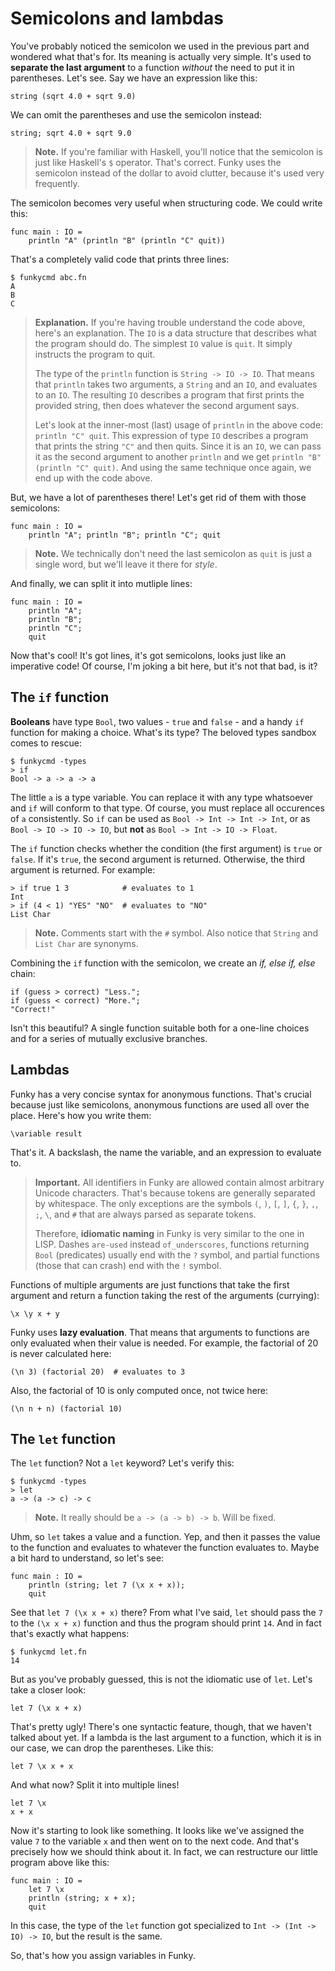 # Semicolons and lambdas

You've probably noticed the semicolon we used in the previous part and wondered what that's for. Its meaning is actually very simple. It's used to **separate the last argument** to a function _without_ the need to put it in parentheses. Let's see. Say we have an expression like this:

```funky
string (sqrt 4.0 + sqrt 9.0)
```

We can omit the parentheses and use the semicolon instead:

```funky
string; sqrt 4.0 + sqrt 9.0
```

> **Note.** If you're familiar with Haskell, you'll notice that the semicolon is just like Haskell's `$` operator. That's correct. Funky uses the semicolon instead of the dollar to avoid clutter, because it's used very frequently.

The semicolon becomes very useful when structuring code. We could write this:

```funky
func main : IO =
    println "A" (println "B" (println "C" quit))
```

That's a completely valid code that prints three lines:

```
$ funkycmd abc.fn
A
B
C
```

> **Explanation.** If you're having trouble understand the code above, here's an explanation. The `IO` is a data structure that describes what the program should do. The simplest `IO` value is `quit`. It simply instructs the program to quit.
>
> The type of the `println` function is `String -> IO -> IO`. That means that `println` takes two arguments, a `String` and an `IO`, and evaluates to an `IO`. The resulting `IO` describes a program that first prints the provided string, then does whatever the second argument says.
>
> Let's look at the inner-most (last) usage of `println` in the above code: `println "C" quit`. This expression of type `IO` describes a program that prints the string `"C"` and then quits. Since it is an `IO`, we can pass it as the second argument to another `println` and we get `println "B" (println "C" quit)`. And using the same technique once again, we end up with the code above.

But, we have a lot of parentheses there! Let's get rid of them with those semicolons:

```funky
func main : IO =
    println "A"; println "B"; println "C"; quit
```

> **Note.** We technically don't need the last semicolon as `quit` is just a single word, but we'll leave it there for _style_.

And finally, we can split it into mutliple lines:

```funky
func main : IO =
    println "A";
    println "B";
    println "C";
    quit
```

Now that's cool! It's got lines, it's got semicolons, looks just like an imperative code! Of course, I'm joking a bit here, but it's not that bad, is it?

## The `if` function

**Booleans** have type `Bool`, two values - `true` and `false` - and a handy `if` function for making a choice. What's its type? The beloved types sandbox comes to rescue:

```
$ funkycmd -types
> if
Bool -> a -> a -> a
```

The little `a` is a type variable. You can replace it with any type whatsoever and `if` will conform to that type. Of course, you must replace all occurences of `a` consistently. So `if` can be used as `Bool -> Int -> Int -> Int`, or as `Bool -> IO -> IO -> IO`, but **not** as `Bool -> Int -> IO -> Float`.

The `if` function checks whether the condition (the first argument) is `true` or `false`. If it's `true`, the second argument is returned. Otherwise, the third argument is returned. For example:

```
> if true 1 3            # evaluates to 1
Int
> if (4 < 1) "YES" "NO"  # evaluates to "NO"
List Char
```

> **Note.** Comments start with the `#` symbol. Also notice that `String` and `List Char` are synonyms.

Combining the `if` function with the semicolon, we create an _if, else if, else_ chain:

```funky
if (guess > correct) "Less.";
if (guess < correct) "More.";
"Correct!"
```

Isn't this beautiful? A single function suitable both for a one-line choices and for a series of mutually exclusive branches.

## Lambdas

Funky has a very concise syntax for anonymous functions. That's crucial because just like semicolons, anonymous functions are used all over the place. Here's how you write them:

```funky
\variable result
```

That's it. A backslash, the name the variable, and an expression to evaluate to.

> **Important.** All identifiers in Funky are allowed contain almost arbitrary Unicode characters. That's because tokens are generally separated by whitespace. The only exceptions are the symbols `(`, `)`, `[`, `]`, `{`, `}`, `,`, `;`, `\`, and `#` that are always parsed as separate tokens.
>
> Therefore, **idiomatic naming** in Funky is very similar to the one in LISP. Dashes `are-used` instead `of_underscores`, functions returning `Bool` (predicates) usually end with the `?` symbol, and partial functions (those that can crash) end with the `!` symbol.

Functions of multiple arguments are just functions that take the first argument and return a function taking the rest of the arguments (currying):

```funky
\x \y x + y
```

Funky uses **lazy evaluation**. That means that arguments to functions are only evaluated when their value is needed. For example, the factorial of 20 is never calculated here:

```funky
(\n 3) (factorial 20)  # evaluates to 3
```

Also, the factorial of 10 is only computed once, not twice here:

```funky
(\n n + n) (factorial 10)
```

## The `let` function

The `let` function? Not a `let` keyword? Let's verify this:

```
$ funkycmd -types
> let
a -> (a -> c) -> c
```

> **Note.** It really should be `a -> (a -> b) -> b`. Will be fixed.

Uhm, so `let` takes a value and a function. Yep, and then it passes the value to the function and evaluates to whatever the function evaluates to. Maybe a bit hard to understand, so let's see:

```funky
func main : IO =
    println (string; let 7 (\x x + x));
    quit
```

See that `let 7 (\x x + x)` there? From what I've said, `let` should pass the `7` to the `(\x x + x)` function and thus the program should print `14`. And in fact that's exactly what happens:

```
$ funkycmd let.fn
14
```

But as you've probably guessed, this is not the idiomatic use of `let`. Let's take a closer look:

```funky
let 7 (\x x + x)
```

That's pretty ugly! There's one syntactic feature, though, that we haven't talked about yet. If a lambda is the last argument to a function, which it is in our case, we can drop the parentheses. Like this:

```funky
let 7 \x x + x
```

And what now? Split it into multiple lines!

```funky
let 7 \x
x + x
```

Now it's starting to look like something. It looks like we've assigned the value `7` to the variable `x` and then went on to the next code. And that's precisely how we should think about it. In fact, we can restructure our little program above like this:

```funky
func main : IO =
    let 7 \x
    println (string; x + x);
    quit
```

In this case, the type of the `let` function got specialized to `Int -> (Int -> IO) -> IO`, but the result is the same.

So, that's how you assign variables in Funky.